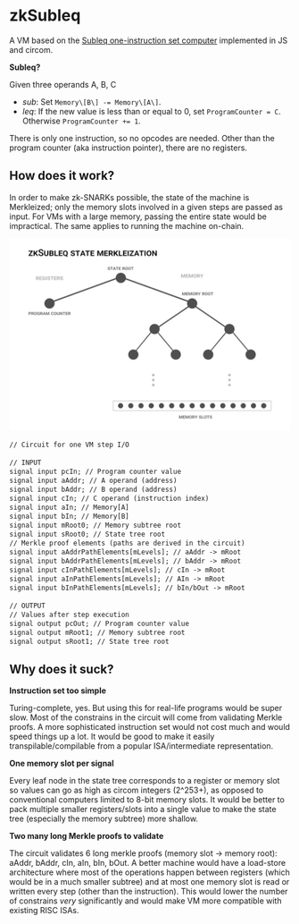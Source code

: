 # zkSubleq

A VM based on the [Subleq one-instruction set computer](https://esolangs.org/wiki/Subleq) implemented in JS and circom.

**Subleq?**

Given three operands A, B, C
- _sub_: Set `Memory\[B\] -= Memory\[A\]`.
- _leq_: If the new value is less than or equal to 0, set `ProgramCounter = C`. Otherwise `ProgramCounter += 1`.

There is only one instruction, so no opcodes are needed. Other than the program counter (aka instruction pointer), there are no registers.

## How does it work?

In order to make zk-SNARKs possible, the state of the machine is Merkleized; only the memory slots involved in a given steps are passed as input. For VMs with a large memory, passing the entire state would be impractical. The same applies to running the machine on-chain.

![zkSubleq Merkleization graph](zkSubleq_merkle.jpg)

```circom
// Circuit for one VM step I/O

// INPUT
signal input pcIn; // Program counter value
signal input aAddr; // A operand (address)
signal input bAddr; // B operand (address)
signal input cIn; // C operand (instruction index)
signal input aIn; // Memory[A]
signal input bIn; // Memory[B]
signal input mRoot0; // Memory subtree root
signal input sRoot0; // State tree root
// Merkle proof elements (paths are derived in the circuit)
signal input aAddrPathElements[mLevels]; // aAddr -> mRoot
signal input bAddrPathElements[mLevels]; // bAddr -> mRoot
signal input cInPathElements[mLevels]; // cIn -> mRoot
signal input aInPathElements[mLevels]; // AIn -> mRoot
signal input bInPathElements[mLevels]; // bIn/bOut -> mRoot

// OUTPUT
// Values after step execution
signal output pcOut; // Program counter value
signal output mRoot1; // Memory subtree root
signal output sRoot1; // State tree root
```

## Why does it suck?

**Instruction set too simple**

Turing-complete, yes. But using this for real-life programs would be super slow. Most of the constrains in the circuit will come from validating Merkle proofs. A more sophisticated instruction set would not cost much and would speed things up a lot. It would be good to make it easily transpilable/compilable from a popular ISA/intermediate representation.

**One memory slot per signal**

Every leaf node in the state tree corresponds to a register or memory slot so values can go as high as circom integers (2^253+), as opposed to conventional computers limited to 8-bit memory slots. It would be better to pack multiple smaller registers/slots into a single value to make the state tree (especially the memory subtree) more shallow.

**Two many long Merkle proofs to validate**

The circuit validates 6 long merkle proofs (memory slot -> memory root): aAddr, bAddr, cIn, aIn, bIn, bOut. A better machine would have a load-store architecture where most of the operations happen between registers (which would be in a much smaller subtree) and at most one memory slot is read or written every step (other than the instruction). This would lower the number of constrains _very_ significantly and would make VM more compatible with existing RISC ISAs.
